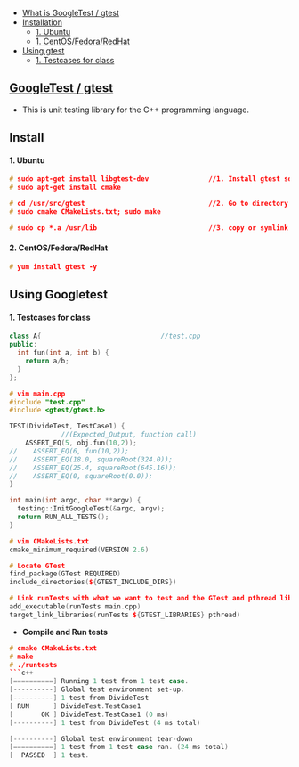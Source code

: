 - [What is GoogleTest / gtest](#what)
- [Installation](#install)
  - [1. Ubuntu](#ubuntu)
  - [1. CentOS/Fedora/RedHat](#centos)
- [Using gtest](#using)
  - [1. Testcases for class](#class)

<a name=what></a>
## [GoogleTest / gtest](https://github.com/google/googletest)
- This is unit testing library for the C++ programming language.

<a name=install></a>
## Install

<a name=ubuntu></a>
#### 1. Ubuntu
```c
# sudo apt-get install libgtest-dev               //1. Install gtest source files
# sudo apt-get install cmake

# cd /usr/src/gtest                               //2. Go to directory where source is installed and make it
# sudo cmake CMakeLists.txt; sudo make

# sudo cp *.a /usr/lib                            //3. copy or symlink libgtest.a and libgtest_main.a to your /usr/lib folder
```
<a name=centos></a>
#### 2. CentOS/Fedora/RedHat
```c++
# yum install gtest -y
```

<a name=using></a>
## Using Googletest
<a name=class></a>
#### 1. Testcases for class
```c++
class A{                              //test.cpp
public:
  int fun(int a, int b) {
    return a/b;
  }
};

# vim main.cpp
#include "test.cpp"
#include <gtest/gtest.h>

TEST(DivideTest, TestCase1) {
             //(Expected_Output, function call)
    ASSERT_EQ(5, obj.fun(10,2));
//    ASSERT_EQ(6, fun(10,2));
//    ASSERT_EQ(18.0, squareRoot(324.0));
//    ASSERT_EQ(25.4, squareRoot(645.16));
//    ASSERT_EQ(0, squareRoot(0.0));
}

int main(int argc, char **argv) {
  testing::InitGoogleTest(&argc, argv);
  return RUN_ALL_TESTS();
}

# vim CMakeLists.txt
cmake_minimum_required(VERSION 2.6)

# Locate GTest
find_package(GTest REQUIRED)
include_directories(${GTEST_INCLUDE_DIRS})

# Link runTests with what we want to test and the GTest and pthread library
add_executable(runTests main.cpp)
target_link_libraries(runTests ${GTEST_LIBRARIES} pthread)
```
- **Compile and Run tests**
```c++
# cmake CMakeLists.txt
# make
# ./runtests
```c++
[==========] Running 1 test from 1 test case.
[----------] Global test environment set-up.
[----------] 1 test from DivideTest
[ RUN      ] DivideTest.TestCase1
[       OK ] DivideTest.TestCase1 (0 ms)
[----------] 1 test from DivideTest (4 ms total)

[----------] Global test environment tear-down
[==========] 1 test from 1 test case ran. (24 ms total)
[  PASSED  ] 1 test.
```
